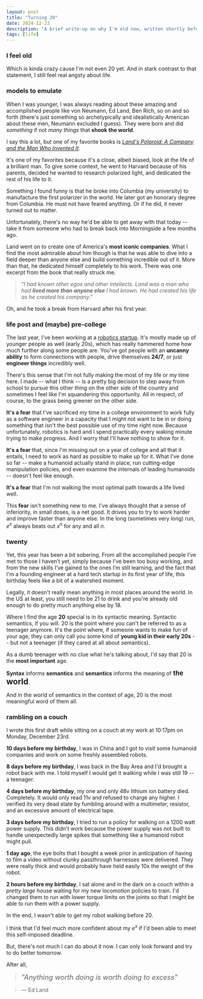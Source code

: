 ```yaml
---
layout: post
title: "Turning 20"
date: 2024-12-23
description: "A brief write-up on why I'm old now, written shortly before my 20th birthday"
tags: [life]
---
```


### I feel old

Which is kinda crazy cause I'm not even 20 yet. And in stark contrast to that statement, I still feel real angsty about life.

### models to emulate
When I was younger, I was always reading about these amazing and accomplished people like von Neumann, Ed Land, Ben Rich, so on and so forth (there's just something so archetypically and idealistically American about these men, Neumann excluded I guess). They were born and did *something* if not *many things* that **shook the world**. 

I say this a lot, but one of my favorite books is [*Land's Polaroid: A Company and the Man Who Invented It*](/reading/#memoirs).

It's one of my favorites because it's a close, albeit biased, look at the life of a brilliant man. To give some context, he went to Harvard because of his parents, decided he wanted to research polarized light, and dedicated the rest of his life to it.

Something I found funny is that he broke into Columbia (my university) to manufacture the first polarizer in the world. He later got an honorary degree from Columbia. He must not have feared anything. Or if he did, it never turned out to matter.

Unfortunately, there's no way he'd be able to get away with that today -- take it from someone who had to break back into Morningside a few months ago.

Land went on to create one of America's **most iconic companies**. What I find the most admirable about him though is that he was able to dive into a field deeper than anyone else and build something incredible out of it. More than that, he dedicated himself completely to his work. There was one excerpt from the book that really struck me. 

> *"I had known other egos and other intellects. Land was a man who had **lived more than anyone else** I had known. He had created his life as he created his company."*

Oh, and he took a break from Harvard after his first year. 

### life post and (maybe) pre-college

The last year, I've been working at a [robotics startup](https://kscale.dev). It's mostly made up of younger people as well (early 20s), which has really hammered home how much further along some people are. You've got people with an **uncanny ability** to form connections with people, drive themselves **24/7**, or just **engineer things** incredibly well. 

There's this sense that I'm not fully making the most of my life or my time here. I made -- what I think -- is a pretty big decision to step away from school to pursue this other thing on the other side of the country and sometimes I feel like I'm squandering this opportunity. All in respect, of course, to the grass being greener on the other side.

**It's a fear** that I've sacrificed my time in a college environment to work fully as a software engineer in a capacity that I might not want to be in or doing something that isn't the best possible use of my time right now. Because unfortunately, robotics is hard and I spend practically every waking minute trying to make progress. And I worry that I'll have nothing to show for it. 

**It's a fear** that, since I'm missing out on a year of college and all that it entails, I need to work as hard as possible to make up for it. What I've done so far -- make a humanoid actually stand in place, run cutting-edge manipulation policies, and even examine the internals of leading humanoids -- doesn't feel like enough. 

**It's a fear** that I'm not walking the most optimal path towards a life lived well.

This **fear** isn't something new to me. I've always thought that a sense of inferiority, in small doses, is a net good. It drives you to try to work harder and improve faster than anyone else. In the long (sometimes very long) run, $e^x$ always beats out $x^n$ for any and all $n$.

### twenty

Yet, this year has been a *bit* sobering. From all the accomplished people I’ve met to those I haven’t yet, simply because I’ve been too busy working, and from the new skills I’ve gained to the ones I’m still learning, and the fact that I'm a founding engineer at a hard tech startup in its first year of life, this birthday feels like a bit of a watershed moment.

Legally, it doesn't really mean anything in most places around the world. In the US at least, you still need to be 21 to drink and you're already old enough to do pretty much anything else by 18. 

Where I find the age **20** special is in its syntactic meaning. Syntactic semantics, if you will. 20 is the point where you can't be referred to as a teenager anymore. It's the point where, if someone wants to make fun of your age, they can only call you some kind of **young kid in their early 20s** -- but not a teenager (if they cared at all about semantics). 

As a dumb teenager with no clue what he's talking about, I'd say that 20 is the **most important** age.

**Syntax** informs **semantics** and **semantics** informs the meaning of<span style="font-size: 1.2em;">&nbsp;**the** </span> <span style="font-size: 1.5em;">**world**</span>.

And in the world of semantics in the context of age, 20 is the most meaningful word of them all. 

### rambling on a couch

I wrote this first draft while sitting on a couch at my work at 10:17pm on Monday, December 23rd. 

**10 days before my birthday**, I was in China and I got to visit some humanoid companies and work on some freshly assembled robots. 

**8 days before my birthday**, I was back in the Bay Area and I'd brought a robot back with me. I told myself I would get it walking while I was still 19 -- a teenager. 

**4 days before my birthday**, my one and only 48v lithium ion battery died. Completely. It would only read 11v and refused to charge any higher. I verified its very dead state by fumbling around with a multimeter, resistor, and an excessive amount of electrical tape. 

**3 days before my birthday**, I tried to run a policy for walking on a 1200 watt power supply. This didn't work because the power supply was not built to handle unexpectedly large spikes that something like a humanoid robot might pull. 

**1 day ago**, the eye bolts that I bought a week prior in anticipation of having to film a video without clunky passthrough harnesses were delivered. They were really thick and would probably have held easily 10x the weight of the robot. 

**2 hours before my birthday**, I sat alone and in the dark on a couch within a *pretty large* house waiting for my new locomotion policies to train. I'd changed them to run with lower torque limits on the joints so that I might be able to run them with a power supply. 

In the end, I wasn't able to get my robot walking before 20. 

I think that I'd feel much more confident about my $e^x$ if I'd been able to meet this self-imposed deadline.

But, there's not much I can do about it now. I can only look forward and try to do better tomorrow.

After all,
> <span style="font-size: 1.3em">*"Anything worth doing is worth doing to excess"*</span>  

> — Ed Land

